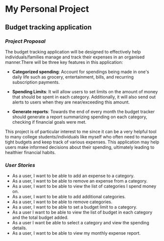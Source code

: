 # My Personal Project

## Budget tracking application

### *Project Proposal*
The budget tracking application will be designed to effectively help individuals/families manage and track their expenses in an organised manner.There will be three key features in this application:
- **Categorized spending**: Account for spendings being made in one's daily life such as grocery, entertainment, bills, and recurring subscription payments.

- **Spending Limits**: It will allow users to set limits on the amount of money that should be spent in each category. Additionally, it will also send out alerts to users when they are near/exceeding this amount. 

- **Generate reports**: Towards the end of every month the budget tracker should generate a report summarizing spending on each category, checking if financial goals were met.

This project is of particular interest to me since it can be a very helpful tool to many college students/individuals like myself who often need to manage tight budgets and keep track of various expenses. This application may help users make informed decisions about their spending, ultimately leading to healthier financial habits.

### *User Stories*
- As a user, I want to be able to add an expense to a category.
- As a user, I want to be able to remove an expense from a category. 
- As a user, I want to be able to view the list of categories I spend money on.
- As a user, I want to be able to add additional categories.
- As a user, I want to be able to remove categories. 
- As a user, I want to be able to set a budget limit to a category.
- As a user I want to be able to view the list of budget in each category and the total budget added. 
- As a user I want be able to select a category and view the spending details.  
- As a user, I want to be able to view my monthly expense report.  


